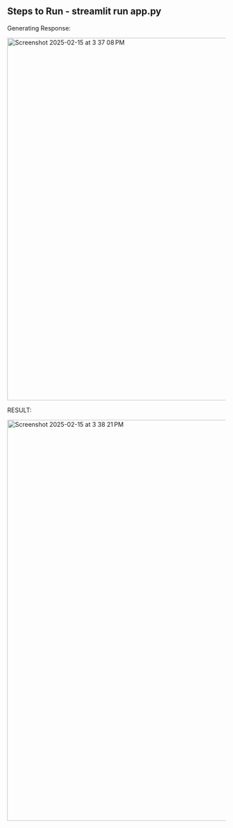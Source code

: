 <h2>Steps to Run - streamlit run app.py</h2> 

Generating Response:

<img width="837" alt="Screenshot 2025-02-15 at 3 37 08 PM" src="https://github.com/user-attachments/assets/5931c971-6c19-4f37-b9e6-9afeda2cf498" />




RESULT:

<img width="926" alt="Screenshot 2025-02-15 at 3 38 21 PM" src="https://github.com/user-attachments/assets/b34a314f-fdbe-4c3d-b258-3c46030fea08" />
